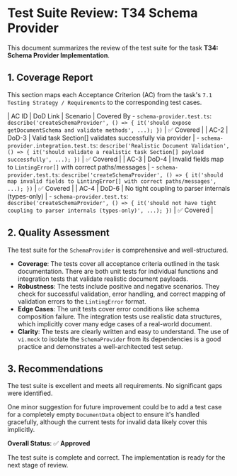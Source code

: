 # Test Suite Review: T34 Schema Provider

This document summarizes the review of the test suite for the task **T34: Schema Provider Implementation**.

## 1. Coverage Report

This section maps each Acceptance Criterion (AC) from the task's `7.1 Testing Strategy / Requirements` to the corresponding test cases.

| AC ID | DoD Link | Scenario | Covered By - `schema-provider.test.ts`: `describe('createSchemaProvider', () => { it('should expose getDocumentSchema and validate methods', ...); })` | ✅ Covered |
| AC-2 | DoD-3 | Valid task Section[] validates successfully via provider | - `schema-provider.integration.test.ts`: `describe('Realistic Document Validation', () => { it('should validate a realistic task Section[] payload successfully', ...); })` | ✅ Covered |
| AC-3 | DoD-4 | Invalid fields map to `LintingError[]` with correct paths/messages | - `schema-provider.test.ts`: `describe('createSchemaProvider', () => { it('should map invalid fields to LintingError[] with correct paths/messages', ...); })` | ✅ Covered |
| AC-4 | DoD-6 | No tight coupling to parser internals (types-only) | - `schema-provider.test.ts`: `describe('createSchemaProvider', () => { it('should not have tight coupling to parser internals (types-only)', ...); })` | ✅ Covered |

## 2. Quality Assessment

The test suite for the `SchemaProvider` is comprehensive and well-structured.

- **Coverage**: The tests cover all acceptance criteria outlined in the task documentation. There are both unit tests for individual functions and integration tests that validate realistic document payloads.
- **Robustness**: The tests include positive and negative scenarios. They check for successful validation, error handling, and correct mapping of validation errors to the `LintingError` format.
- **Edge Cases**: The unit tests cover error conditions like schema composition failure. The integration tests use realistic data structures, which implicitly cover many edge cases of a real-world document.
- **Clarity**: The tests are clearly written and easy to understand. The use of `vi.mock` to isolate the `SchemaProvider` from its dependencies is a good practice and demonstrates a well-architected test setup.

## 3. Recommendations

The test suite is excellent and meets all requirements. No significant gaps were identified.

One minor suggestion for future improvement could be to add a test case for a completely empty `DocumentData` object to ensure it's handled gracefully, although the current tests for invalid data likely cover this implicitly.

**Overall Status**: ✅ **Approved**

The test suite is complete and correct. The implementation is ready for the next stage of review.
